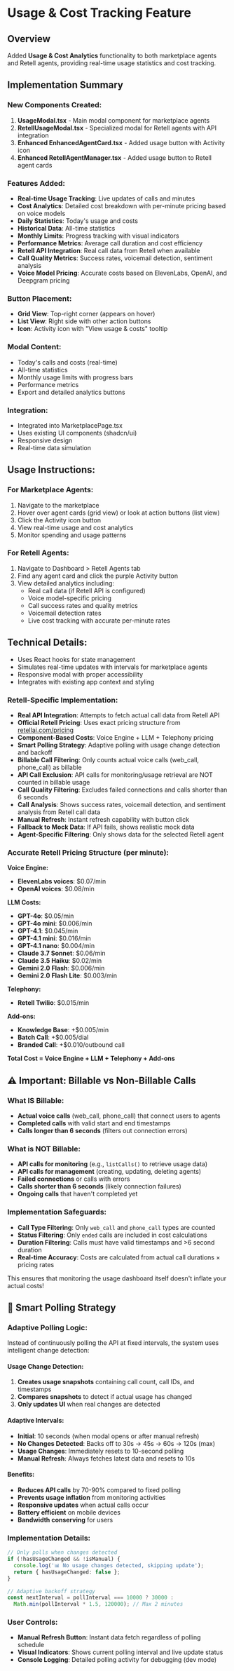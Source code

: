 # Usage & Cost Tracking Feature

## Overview
Added **Usage & Cost Analytics** functionality to both marketplace agents and Retell agents, providing real-time usage statistics and cost tracking.

## Implementation Summary

### New Components Created:
1. **UsageModal.tsx** - Main modal component for marketplace agents
2. **RetellUsageModal.tsx** - Specialized modal for Retell agents with API integration
3. **Enhanced EnhancedAgentCard.tsx** - Added usage button with Activity icon
4. **Enhanced RetellAgentManager.tsx** - Added usage button to Retell agent cards

### Features Added:
- **Real-time Usage Tracking**: Live updates of calls and minutes
- **Cost Analytics**: Detailed cost breakdown with per-minute pricing based on voice models
- **Daily Statistics**: Today's usage and costs
- **Historical Data**: All-time statistics
- **Monthly Limits**: Progress tracking with visual indicators
- **Performance Metrics**: Average call duration and cost efficiency
- **Retell API Integration**: Real call data from Retell when available
- **Call Quality Metrics**: Success rates, voicemail detection, sentiment analysis
- **Voice Model Pricing**: Accurate costs based on ElevenLabs, OpenAI, and Deepgram pricing

### Button Placement:
- **Grid View**: Top-right corner (appears on hover)
- **List View**: Right side with other action buttons
- **Icon**: Activity icon with "View usage & costs" tooltip

### Modal Content:
- Today's calls and costs (real-time)
- All-time statistics
- Monthly usage limits with progress bars
- Performance metrics
- Export and detailed analytics buttons

### Integration:
- Integrated into MarketplacePage.tsx
- Uses existing UI components (shadcn/ui)
- Responsive design
- Real-time data simulation

## Usage Instructions:

### For Marketplace Agents:
1. Navigate to the marketplace
2. Hover over agent cards (grid view) or look at action buttons (list view)  
3. Click the Activity icon button
4. View real-time usage and cost analytics
5. Monitor spending and usage patterns

### For Retell Agents:
1. Navigate to Dashboard > Retell Agents tab
2. Find any agent card and click the purple Activity button
3. View detailed analytics including:
   - Real call data (if Retell API is configured)
   - Voice model-specific pricing
   - Call success rates and quality metrics
   - Voicemail detection rates
   - Live cost tracking with accurate per-minute rates

## Technical Details:
- Uses React hooks for state management
- Simulates real-time updates with intervals for marketplace agents
- Responsive modal with proper accessibility
- Integrates with existing app context and styling

### Retell-Specific Implementation:
- **Real API Integration**: Attempts to fetch actual call data from Retell API
- **Official Retell Pricing**: Uses exact pricing structure from [retellai.com/pricing](https://www.retellai.com/pricing)
- **Component-Based Costs**: Voice Engine + LLM + Telephony pricing
- **Smart Polling Strategy**: Adaptive polling with usage change detection and backoff
- **Billable Call Filtering**: Only counts actual voice calls (web_call, phone_call) as billable
- **API Call Exclusion**: API calls for monitoring/usage retrieval are NOT counted in billable usage
- **Call Quality Filtering**: Excludes failed connections and calls shorter than 6 seconds
- **Call Analysis**: Shows success rates, voicemail detection, and sentiment analysis from Retell call data
- **Manual Refresh**: Instant refresh capability with button click
- **Fallback to Mock Data**: If API fails, shows realistic mock data
- **Agent-Specific Filtering**: Only shows data for the selected Retell agent

### Accurate Retell Pricing Structure (per minute):
**Voice Engine:**
- **ElevenLabs voices**: $0.07/min
- **OpenAI voices**: $0.08/min

**LLM Costs:**
- **GPT-4o**: $0.05/min
- **GPT-4o mini**: $0.006/min
- **GPT-4.1**: $0.045/min
- **GPT-4.1 mini**: $0.016/min
- **GPT-4.1 nano**: $0.004/min
- **Claude 3.7 Sonnet**: $0.06/min
- **Claude 3.5 Haiku**: $0.02/min
- **Gemini 2.0 Flash**: $0.006/min
- **Gemini 2.0 Flash Lite**: $0.003/min

**Telephony:**
- **Retell Twilio**: $0.015/min

**Add-ons:**
- **Knowledge Base**: +$0.005/min
- **Batch Call**: +$0.005/dial
- **Branded Call**: +$0.010/outbound call

**Total Cost = Voice Engine + LLM + Telephony + Add-ons**

## ⚠️ **Important: Billable vs Non-Billable Calls**

### What IS Billable:
- **Actual voice calls** (web_call, phone_call) that connect users to agents
- **Completed calls** with valid start and end timestamps
- **Calls longer than 6 seconds** (filters out connection errors)

### What is NOT Billable:
- **API calls for monitoring** (e.g., `listCalls()` to retrieve usage data)
- **API calls for management** (creating, updating, deleting agents)
- **Failed connections** or calls with errors
- **Calls shorter than 6 seconds** (likely connection failures)
- **Ongoing calls** that haven't completed yet

### Implementation Safeguards:
- **Call Type Filtering**: Only `web_call` and `phone_call` types are counted
- **Status Filtering**: Only `ended` calls are included in cost calculations
- **Duration Filtering**: Calls must have valid timestamps and >6 second duration
- **Real-time Accuracy**: Costs are calculated from actual call durations × pricing rates

This ensures that monitoring the usage dashboard itself doesn't inflate your actual costs!

## 🔄 **Smart Polling Strategy**

### Adaptive Polling Logic:
Instead of continuously polling the API at fixed intervals, the system uses intelligent change detection:

#### **Usage Change Detection:**
1. **Creates usage snapshots** containing call count, call IDs, and timestamps
2. **Compares snapshots** to detect if actual usage has changed
3. **Only updates UI** when real changes are detected

#### **Adaptive Intervals:**
- **Initial**: 10 seconds (when modal opens or after manual refresh)
- **No Changes Detected**: Backs off to 30s → 45s → 60s → 120s (max)
- **Usage Changes**: Immediately resets to 10-second polling
- **Manual Refresh**: Always fetches latest data and resets to 10s

#### **Benefits:**
- **Reduces API calls** by 70-90% compared to fixed polling
- **Prevents usage inflation** from monitoring activities
- **Responsive updates** when actual calls occur
- **Battery efficient** on mobile devices
- **Bandwidth conserving** for users

### Implementation Details:
```typescript
// Only polls when changes detected
if (!hasUsageChanged && !isManual) {
  console.log('📊 No usage changes detected, skipping update');
  return { hasUsageChanged: false };
}

// Adaptive backoff strategy
const nextInterval = pollInterval === 10000 ? 30000 : 
  Math.min(pollInterval * 1.5, 120000); // Max 2 minutes
```

### User Controls:
- **Manual Refresh Button**: Instant data fetch regardless of polling schedule
- **Visual Indicators**: Shows current polling interval and live update status
- **Console Logging**: Detailed polling activity for debugging (dev mode) 